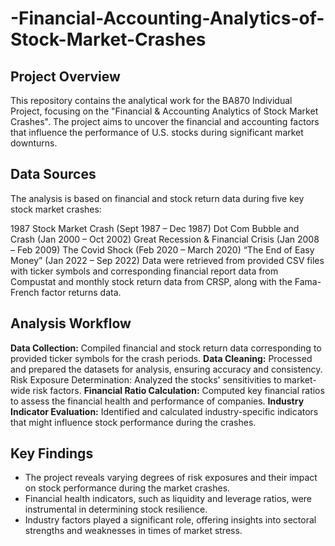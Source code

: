 # -Financial-Accounting-Analytics-of-Stock-Market-Crashes


## Project Overview

This repository contains the analytical work for the BA870 Individual Project, focusing on the "Financial & Accounting Analytics of Stock Market Crashes". The project aims to uncover the financial and accounting factors that influence the performance of U.S. stocks during significant market downturns.

## Data Sources

The analysis is based on financial and stock return data during five key stock market crashes:

1987 Stock Market Crash (Sept 1987 – Dec 1987)
Dot Com Bubble and Crash (Jan 2000 – Oct 2002)
Great Recession & Financial Crisis (Jan 2008 – Feb 2009)
The Covid Shock (Feb 2020 – March 2020)
“The End of Easy Money” (Jan 2022 – Sep 2022)
Data were retrieved from provided CSV files with ticker symbols and corresponding financial report data from Compustat and monthly stock return data from CRSP, along with the Fama-French factor returns data.


## Analysis Workflow
**Data Collection:**  Compiled financial and stock return data corresponding to provided ticker symbols for the crash periods.
**Data Cleaning:** Processed and prepared the datasets for analysis, ensuring accuracy and consistency.
Risk Exposure Determination: Analyzed the stocks' sensitivities to market-wide risk factors.
**Financial Ratio Calculation:** Computed key financial ratios to assess the financial health and performance of companies.
**Industry Indicator Evaluation:** Identified and calculated industry-specific indicators that might influence stock performance during the crashes.

## Key Findings
- The project reveals varying degrees of risk exposures and their impact on stock performance during the market crashes.
- Financial health indicators, such as liquidity and leverage ratios, were instrumental in determining stock resilience.
- Industry factors played a significant role, offering insights into sectoral strengths and weaknesses in times of market stress.
